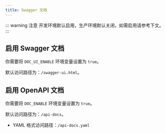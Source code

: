 ```yaml
---
title: Swagger 文档
---
```


::: warning 注意
开发环境默认启用，生产环境默认关闭，如需启用请参考下文。
:::

## 启用 Swagger 文档

你需要将 `DOC_UI_ENABLE` 环境变量设置为 `true`。

默认访问路径为：`/swagger-ui.html`。

## 启用 OpenAPI 文档

你需要将 `DOC_ENABLE` 环境变量设置为 `true`。

默认访问路径为：`/api-docs`。

- YAML 格式访问路径：`/api-docs.yaml`
